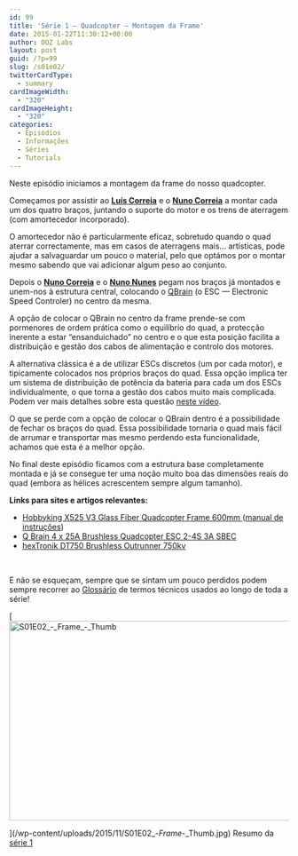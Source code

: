 ```yaml
---
id: 99
title: 'Série 1 — Quadcopter — Montagem da Frame'
date: 2015-01-22T11:30:12+00:00
author: OOZ Labs
layout: post
guid: /?p=99
slug: /s01e02/
twitterCardType:
  - summary
cardImageWidth:
  - "320"
cardImageHeight:
  - "320"
categories:
  - Episódios
  - Informações
  - Séries
  - Tutorials
---
```

Neste episódio iniciamos a montagem da frame do nosso quadcopter.

<p style="text-align: center;">
</p>

Começamos por assistir ao [**Luís Correia**](/equipa/luis-correia/ "Luís Correia") e o [**Nuno Correia**](/equipa/nuno-correia/ "Nuno Correia") a montar cada um dos quatro braços, juntando o suporte do motor e os trens de aterragem (com amortecedor incorporado).

O amortecedor não é particularmente eficaz, sobretudo quando o quad aterrar correctamente, mas em casos de aterragens mais&#8230; artísticas, pode ajudar a salvaguardar um pouco o material, pelo que optámos por o montar mesmo sabendo que vai adicionar algum peso ao conjunto.

Depois o [**Nuno Correia**](/equipa/nuno-correia/ "Nuno Correia") e o [**Nuno Nunes**](/equipa/nuno-nunes/ "Nuno Nunes") pegam nos braços já montados e unem-nos à estrutura central, colocando o <a title="Q Brain 4 x 25A Brushless Quadcopter ESC 2-4S 3A SBEC" href="http://www.hobbyking.com/hobbyking/store/uh_viewitem.asp?idproduct=42715&aff=1325431" target="_blank">QBrain</a> (o ESC — Electronic Speed Controler) no centro da mesma.

A opção de colocar o QBrain no centro da frame prende-se com pormenores de ordem prática como o equilíbrio do quad, a protecção inerente a estar &#8220;ensanduichado&#8221; no centro e o que esta posição facilita a distribuição e gestão dos cabos de alimentação e controlo dos motores.

A alternativa clássica é a de utilizar ESCs discretos (um por cada motor), e tipicamente colocados nos próprios braços do quad. Essa opção implica ter um sistema de distribuição de potência da bateria para cada um dos ESCs individualmente, o que torna a gestão dos cabos muito mais complicada. Podem ver mais detalhes sobre esta questão <a title="Série 1 – Quadcopter – Distribuição eléctrica" href="/s01va11/" target="_blank">neste vídeo</a>.

O que se perde com a opção de colocar o QBrain dentro é a possibilidade de fechar os braços do quad. Essa possibilidade tornaria o quad mais fácil de arrumar e transportar mas mesmo perdendo esta funcionalidade, achamos que esta é a melhor opção.

No final deste episódio ficamos com a estrutura base completamente montada e já se consegue ter uma noção muito boa das dimensões reais do quad (embora as hélices acrescentem sempre algum tamanho).

**Links para sites e artigos relevantes:**

  * <a title="Hobbyking X525 V3 Glass Fiber Quadcopter Frame 600mm" href="http://www.hobbyking.com/hobbyking/store/uh_viewitem.asp?idproduct=22800&aff=1325431" target="_blank">Hobbyking X525 V3 Glass Fiber Quadcopter Frame 600mm </a>(<a title="manual de instruções" href="http://www.hobbyking.com/hobbyking/store/uploads/173367176X53414X39.pdf" target="_blank">manual de instruções</a>)
  * <a title="Q Brain 4 x 25A Brushless Quadcopter ESC 2-4S 3A SBEC" href="http://www.hobbyking.com/hobbyking/store/uh_viewitem.asp?idproduct=42715&aff=1325431" target="_blank">Q Brain 4 x 25A Brushless Quadcopter ESC 2-4S 3A SBEC</a>
  * <a title="hexTronik DT750 Brushless Outrunner 750kv" href="http://www.hobbyking.com/hobbyking/store/uh_viewitem.asp?idproduct=6247&aff=1325431" target="_blank">hexTronik DT750 Brushless Outrunner 750kv </a>

&nbsp;

E não se esqueçam, sempre que se sintam um pouco perdidos podem sempre recorrer ao [Glossário](/s01-glossary/ "Glossário") de termos técnicos usados ao longo de toda a série!

[<img class="aligncenter size-large wp-image-244" src="/wp-content/uploads/2015/11/S01E02_-_Frame_-_Thumb-1024x576.jpg" alt="S01E02_-_Frame_-_Thumb" width="640" height="360" srcset="/wp-content/uploads/2015/11/S01E02_-_Frame_-_Thumb-1024x576.jpg 1024w, /wp-content/uploads/2015/11/S01E02_-_Frame_-_Thumb-300x169.jpg 300w, /wp-content/uploads/2015/11/S01E02_-_Frame_-_Thumb-267x150.jpg 267w, /wp-content/uploads/2015/11/S01E02_-_Frame_-_Thumb.jpg 1280w" sizes="(max-width: 640px) 100vw, 640px" />
  
](/wp-content/uploads/2015/11/S01E02_-_Frame_-_Thumb.jpg) Resumo da [série 1](/series/serie-1/ "Resumo da série 1")